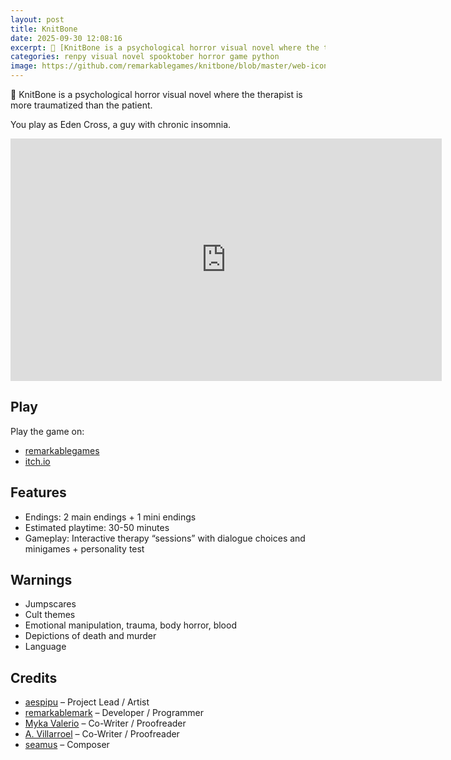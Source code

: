 ```yaml
---
layout: post
title: KnitBone
date: 2025-09-30 12:08:16
excerpt: 🦴 [KnitBone is a psychological horror visual novel where the therapist is more traumatized than the patient.](/posts/knitbone)
categories: renpy visual novel spooktober horror game python
image: https://github.com/remarkablegames/knitbone/blob/master/web-icon.png?raw=true
---
```


🦴 KnitBone is a psychological horror visual novel where the therapist is more traumatized than the patient.

You play as Eden Cross, a guy with chronic insomnia.

<iframe src="https://remarkablegames.org/knitbone/" frameBorder="0" width="690" height="388" style="display: block; margin: 0 auto;"></iframe>

## Play

Play the game on:

- [remarkablegames](https://remarkablegames.org/knitbone)
- [itch.io](https://remarkablegames.itch.io/knitbone)

## Features

- Endings: 2 main endings + 1 mini endings
- Estimated playtime: 30-50 minutes
- Gameplay: Interactive therapy “sessions” with dialogue choices and minigames + personality test

## Warnings

- Jumpscares
- Cult themes
- Emotional manipulation, trauma, body horror, blood
- Depictions of death and murder
- Language

## Credits

- [aespipu](https://aespipu.itch.io/) – Project Lead / Artist
- [remarkablemark](https://github.com/remarkablemark) – Developer / Programmer
- [Myka Valerio](https://github.com/mizphawu) – Co-Writer / Proofreader
- [A. Villarroel](https://a-villarroel.itch.io/) – Co-Writer / Proofreader
- [seamus](https://seemvevo.itch.io/) – Composer
